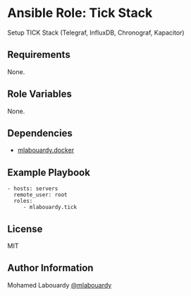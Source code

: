 Ansible Role: Tick Stack
=========

Setup TICK Stack (Telegraf, InfluxDB, Chronograf, Kapacitor)

Requirements
------------

None.

Role Variables
--------------

None.

Dependencies
------------

* [mlabouardy.docker](https://github.com/mlabouardy/ansible-docker)

Example Playbook
----------------

    - hosts: servers
      remote_user: root
      roles:
         - mlabouardy.tick

License
-------

MIT

Author Information
------------------

Mohamed Labouardy [@mlabouardy](https://twitter.com/mlabouardy)
